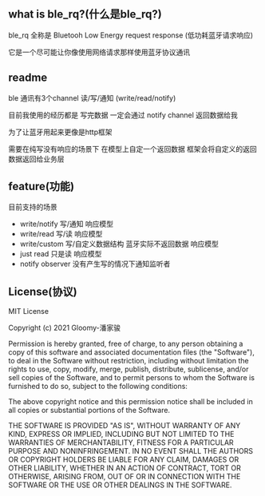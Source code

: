 ## what is ble_rq?(什么是ble_rq?)
ble_rq 全称是 Bluetooh Low Energy request response (低功耗蓝牙请求响应)

它是一个尽可能让你像使用网络请求那样使用蓝牙协议通讯

## readme
ble 通讯有3个channel 读/写/通知 (write/read/notify)

目前我使用的经历都是 写完数据 一定会通过 notify channel 返回数据给我

为了让蓝牙用起来更像是http框架

需要在纯写没有响应的场景下 在模型上自定一个返回数据 框架会将自定义的返回数据返回给业务层
## feature(功能)

目前支持的场景

- write/notify  写/通知 响应模型
- write/read    写/读   响应模型
- write/custom  写/自定义数据结构 蓝牙实际不返回数据 响应模型
- just read     只是读 响应模型
- notify observer  没有产生写的情况下通知监听者

## License(协议)

MIT License

Copyright (c) 2021 Gloomy-潘家骏

Permission is hereby granted, free of charge, to any person obtaining a copy
of this software and associated documentation files (the "Software"), to deal
in the Software without restriction, including without limitation the rights
to use, copy, modify, merge, publish, distribute, sublicense, and/or sell
copies of the Software, and to permit persons to whom the Software is
furnished to do so, subject to the following conditions:

The above copyright notice and this permission notice shall be included in all
copies or substantial portions of the Software.

THE SOFTWARE IS PROVIDED "AS IS", WITHOUT WARRANTY OF ANY KIND, EXPRESS OR
IMPLIED, INCLUDING BUT NOT LIMITED TO THE WARRANTIES OF MERCHANTABILITY,
FITNESS FOR A PARTICULAR PURPOSE AND NONINFRINGEMENT. IN NO EVENT SHALL THE
AUTHORS OR COPYRIGHT HOLDERS BE LIABLE FOR ANY CLAIM, DAMAGES OR OTHER
LIABILITY, WHETHER IN AN ACTION OF CONTRACT, TORT OR OTHERWISE, ARISING FROM,
OUT OF OR IN CONNECTION WITH THE SOFTWARE OR THE USE OR OTHER DEALINGS IN THE
SOFTWARE.